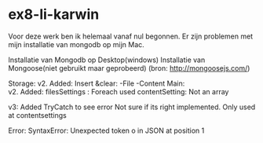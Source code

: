 # ex8-li-karwin

Voor deze werk ben ik helemaal vanaf nul begonnen. 
Er zijn problemen met mijn installatie van mongodb op mijn Mac.

Installatie van Mongodb op Desktop(windows)
Installatie van Mongoose(niet gebruikt maar geprobeerd)
(bron: http://mongoosejs.com/)

Storage:
v2. Added: 
		Insert &clear:
			-File 
			-Content 
Main: 	
v2. Added: 
	filesSettings : Foreach used
	contentSetting: Not an array

v3: Added TryCatch to see error
    Not sure if its right implemented.
    Only used at contentsettings

Error:
SyntaxError: Unexpected token o in JSON at position 1